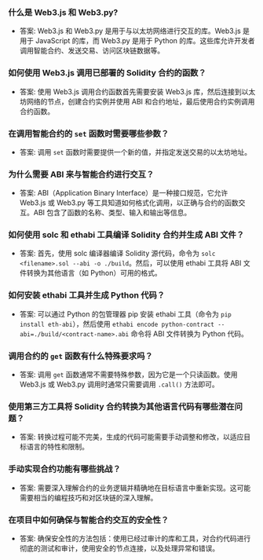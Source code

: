 ### 什么是 Web3.js 和 Web3.py?

- 答案: Web3.js 和 Web3.py 是用于与以太坊网络进行交互的库。Web3.js 是用于 JavaScript 的库，而 Web3.py 是用于 Python 的库。这些库允许开发者调用智能合约、发送交易、访问区块链数据等。

### 如何使用 Web3.js 调用已部署的 Solidity 合约的函数？

- 答案: 使用 Web3.js 调用合约函数首先需要安装 Web3.js 库，然后连接到以太坊网络的节点，创建合约实例并使用 ABI 和合约地址，最后使用合约实例调用合约函数。

### 在调用智能合约的 `set` 函数时需要哪些参数？

- 答案: 调用 `set` 函数时需要提供一个新的值，并指定发送交易的以太坊地址。

### 为什么需要 ABI 来与智能合约进行交互？

- 答案: ABI（Application Binary Interface）是一种接口规范，它允许 Web3.js 或 Web3.py 等工具知道如何格式化调用，以正确与合约的函数交互。ABI 包含了函数的名称、类型、输入和输出等信息。

### 如何使用 solc 和 ethabi 工具编译 Solidity 合约并生成 ABI 文件？

- 答案: 首先，使用 solc 编译器编译 Solidity 源代码，命令为 `solc <filename>.sol --abi -o ./build`。然后，可以使用 ethabi 工具将 ABI 文件转换为其他语言（如 Python）可用的格式。

### 如何安装 ethabi 工具并生成 Python 代码？

- 答案: 可以通过 Python 的包管理器 pip 安装 ethabi 工具（命令为 `pip install eth-abi`），然后使用 `ethabi encode python-contract --abi=./build/<contract-name>.abi` 命令将 ABI 文件转换为 Python 代码。

### 调用合约的 `get` 函数有什么特殊要求吗？

- 答案: 调用 `get` 函数通常不需要特殊参数，因为它是一个只读函数。使用 Web3.js 或 Web3.py 调用时通常只需要调用 `.call()` 方法即可。

### 使用第三方工具将 Solidity 合约转换为其他语言代码有哪些潜在问题？

- 答案: 转换过程可能不完美，生成的代码可能需要手动调整和修改，以适应目标语言的特性和限制。

### 手动实现合约功能有哪些挑战？

- 答案: 需要深入理解合约的业务逻辑并精确地在目标语言中重新实现。这可能需要相当的编程技巧和对区块链的深入理解。

### 在项目中如何确保与智能合约交互的安全性？

- 答案: 确保安全性的方法包括：使用已经过审计的库和工具，对合约代码进行彻底的测试和审计，使用安全的节点连接，以及处理异常和错误。